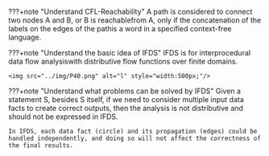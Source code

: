 ???+note "Understand CFL-Reachability"
    A path is considered to connect two nodes A and B, or B is reachablefrom A, only if the concatenation of the labels on the edges of the pathis a word in a specified context-free language.


???+note "Understand the basic idea of IFDS"
    IFDS is for interprocedural data flow analysiswith distributive flow functions over finite domains.

    <img src="../img/P40.png" alt="l" style="width:500px;"/>


???+note "Understand what problems can be solved by IFDS"
    Given a statement S, besides S itself, if we need to consider multiple input data facts to create correct outputs, then the analysis is not distributive and should not be expressed in IFDS.

    In IFDS, each data fact (circle) and its propagation (edges) could be handled independently, and doing so will not affect the correctness of the final results.